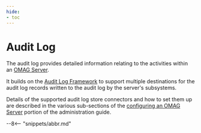 ```yaml
---
hide:
- toc
---
```


<!-- SPDX-License-Identifier: CC-BY-4.0 -->
<!-- Copyright Contributors to the Egeria project. -->

# Audit Log

The audit log provides detailed information relating to the activities within an [OMAG Server](omag-server.md).

It builds on the [Audit Log Framework](/egeria-docs/frameworks/alf) to support multiple destinations for the audit log records written to the audit log by the server's subsystems.

Details of the supported audit log store connectors and how to set them up are described in the various sub-sections of the [configuring an OMAG Server](/egeria-docs/guides/admin/configuring-an-omag-server) portion of the administration guide.

--8<-- "snippets/abbr.md"
